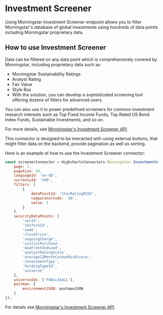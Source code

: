 Investment Screener
=============================

Using Morningstar Investment Screener endpoint allows you to filter Morningstar's database of global investments using hundreds of data points including Morningstar proprietary data.

How to use Investment Screener
----------------

Data can be filtered on any data point which is comprehensively covered by Morningstar, including proprietary data such as:

 * Morningstar Sustainability Ratings
 * Analyst Rating
 * Fair Value
 * Style Box
 * With the solution, you can develop a sophisticated screening tool offering dozens of filters for advanced users.

You can also use it to power predefined screeners for common investment research interests such as Top Fixed Income Funds, Top Rated US Bond Index Funds, Sustainable Investments, and so on.

For more details, see [Morningstar's Investment Screener API].

<!-- Links -->
[Morningstar's Investment Screener API]: https://developer.morningstar.com/direct-web-services/documentation/api-reference/screener/investment-screener

This connector is designed to be interacted with using external buttons, that might filter data on the backend, provide pagination as well as sorting.

Here is an example of how to use the Investment Screener connector:

```js
const screenerConnector = HighchartsConnectors.Morningstar.InvestmentScreenerConnector({
    page: 1,
    pageSize: 20,
    languageId: 'en-GB',
    currencyId: 'USD',
    filters: [
        {
            dataPointId: 'StarRatingM255',
            comparatorCode: 'IN',
            value: 5
        }
    ],
    securityDataPoints: [
        'secId',
        'tenforeId',
        'name',
        'closePrice',
        'ongoingCharge',
        'initialPurchase',
        'maxFrontEndLoad',
        'analystRatingScale',
        'average12MonthCarbonRiskScore',
        'investmentType',
        'holdingTypeId',
        'universe'
    ],
    universeIds: ['FOALL$$ALL'],
    postman: {
        environmentJSON: postmanJSON
    }
});
```

For details see [Morningstar's Investment Screener API].


